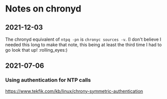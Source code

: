 # Notes on chronyd

## 2021-12-03

The chronyd equivalent of `ntpq -pn` is `chronyc sources -v`. (I don't
believe I needed this long to make that note, this being at least the
third time I had to go look that up! :rolling_eyes:)


## 2021-07-06

### Using authentication for NTP calls

https://www.tekfik.com/kb/linux/chrony-symmetric-authentication


